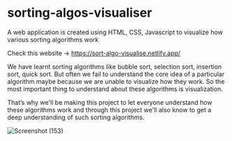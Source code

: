 # sorting-algos-visualiser
A web application is created using HTML, CSS, Javascript to visualize how various sorting
algorithms work

Check this website -> https://sort-algo-visualise.netlify.app/


We have learnt sorting algorithms like bubble sort, selection sort, insertion sort, quick sort.
But often we fail to understand the core idea of a particular algorithm maybe because we
are unable to visualize how they work. So the most important thing to understand about
these algorithms is visualization.


That’s why we'll be making this project to let everyone understand how these algorithms
work and through this project we'll also know to get a deep understanding of such sorting
algorithms.


![Screenshot (153)](https://user-images.githubusercontent.com/57298109/190845083-49b619ce-98ce-48a4-8f63-0f944d4105ff.png)





